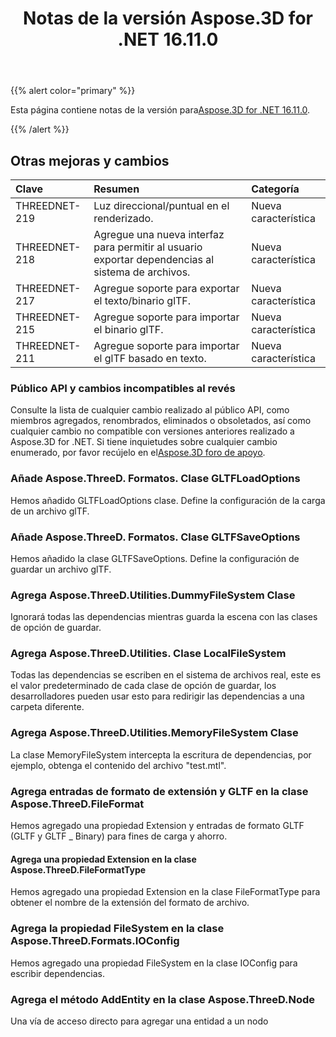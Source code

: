 ﻿---
title: Notas de la versión Aspose.3D for .NET 16.11.0
type: docs
weight: 20
url: /es/net/aspose-3d-for-net-16-11-0-release-notes/
---
{{% alert color="primary" %}} 

Esta página contiene notas de la versión para[Aspose.3D for .NET 16.11.0](https://www.nuget.org/packages/Aspose.3D/16.11.0).

{{% /alert %}} 
## **Otras mejoras y cambios**

|**Clave**|**Resumen**|**Categoría**|
|:- |:- |:- |
|THREEDNET-219|Luz direccional/puntual en el renderizado.|Nueva característica|
|THREEDNET-218|Agregue una nueva interfaz para permitir al usuario exportar dependencias al sistema de archivos.|Nueva característica|
|THREEDNET-217|Agregue soporte para exportar el texto/binario glTF.|Nueva característica|
|THREEDNET-215|Agregue soporte para importar el binario glTF.|Nueva característica|
|THREEDNET-211|Agregue soporte para importar el glTF basado en texto.|Nueva característica|
### **Público API y cambios incompatibles al revés**
Consulte la lista de cualquier cambio realizado al público API, como miembros agregados, renombrados, eliminados o obsoletados, así como cualquier cambio no compatible con versiones anteriores realizado a Aspose.3D for .NET. Si tiene inquietudes sobre cualquier cambio enumerado, por favor recújelo en el[Aspose.3D foro de apoyo](https://forum.aspose.com/c/3d/18).
### **Añade Aspose.ThreeD. Formatos. Clase GLTFLoadOptions**
Hemos añadido GLTFLoadOptions clase. Define la configuración de la carga de un archivo glTF.
### **Añade Aspose.ThreeD. Formatos. Clase GLTFSaveOptions**
Hemos añadido la clase GLTFSaveOptions. Define la configuración de guardar un archivo glTF.
### **Agrega Aspose.ThreeD.Utilities.DummyFileSystem Clase**
Ignorará todas las dependencias mientras guarda la escena con las clases de opción de guardar.
### **Agrega Aspose.ThreeD.Utilities. Clase LocalFileSystem**
Todas las dependencias se escriben en el sistema de archivos real, este es el valor predeterminado de cada clase de opción de guardar, los desarrolladores pueden usar esto para redirigir las dependencias a una carpeta diferente.
### **Agrega Aspose.ThreeD.Utilities.MemoryFileSystem Clase**
La clase MemoryFileSystem intercepta la escritura de dependencias, por ejemplo, obtenga el contenido del archivo "test.mtl".
### **Agrega entradas de formato de extensión y GLTF en la clase Aspose.ThreeD.FileFormat**
Hemos agregado una propiedad Extension y entradas de formato GLTF (GLTF y GLTF _ Binary) para fines de carga y ahorro.
#### **Agrega una propiedad Extension en la clase Aspose.ThreeD.FileFormatType**
Hemos agregado una propiedad Extension en la clase FileFormatType para obtener el nombre de la extensión del formato de archivo.
### **Agrega la propiedad FileSystem en la clase Aspose.ThreeD.Formats.IOConfig**
Hemos agregado una propiedad FileSystem en la clase IOConfig para escribir dependencias.
### **Agrega el método AddEntity en la clase Aspose.ThreeD.Node**
Una vía de acceso directo para agregar una entidad a un nodo
